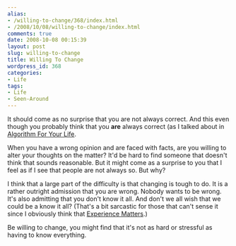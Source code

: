 ```yaml
---
alias:
- /willing-to-change/368/index.html
- /2008/10/08/willing-to-change/index.html
comments: true
date: 2008-10-08 00:15:39
layout: post
slug: willing-to-change
title: Willing To Change
wordpress_id: 368
categories:
- Life
tags:
- Life
- Seen-Around
---
```


It should come as no surprise that you are not always correct.  And this even though you probably think that you **are** always correct (as I talked about in [Algorithm For Your Life](http://www.goingthewongway.com/2007/02/01/algorithm-for-your-life/).

When you have a wrong opinion and are faced with facts, are you willing to alter your thoughts on the matter?  It'd be hard to find someone that doesn't think that sounds reasonable.  But it might come as a surprise to you that I feel as if I see that people are not always so.  But why?

I think that a large part of the difficulty is that changing is tough to do.  It is a rather outright admission that you are wrong.  Nobody wants to be wrong.  It's also admitting that you don't know it all.  And don't we all wish that we could be a know it all?  (That's a bit sarcastic for those that can't sense it since I obviously think that [Experience Matters](http://www.goingthewongway.com/2008/10/01/experience-matters/).)

Be willing to change, you might find that it's not as hard or stressful as having to know everything.
